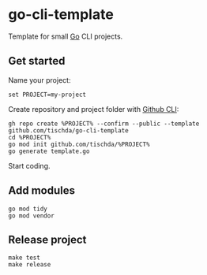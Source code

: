 ﻿# go-cli-template

Template for small [Go](https://www.golang.org) CLI projects.

## Get started

Name your project:
~~~
set PROJECT=my-project
~~~

Create repository and project folder with [Github CLI](https://github.com/cli/cli):
~~~
gh repo create %PROJECT% --confirm --public --template github.com/tischda/go-cli-template
cd %PROJECT%
go mod init github.com/tischda/%PROJECT%
go generate template.go
~~~

Start coding.

## Add modules

~~~
go mod tidy
go mod vendor
~~~

## Release project

~~~
make test
make release
~~~
